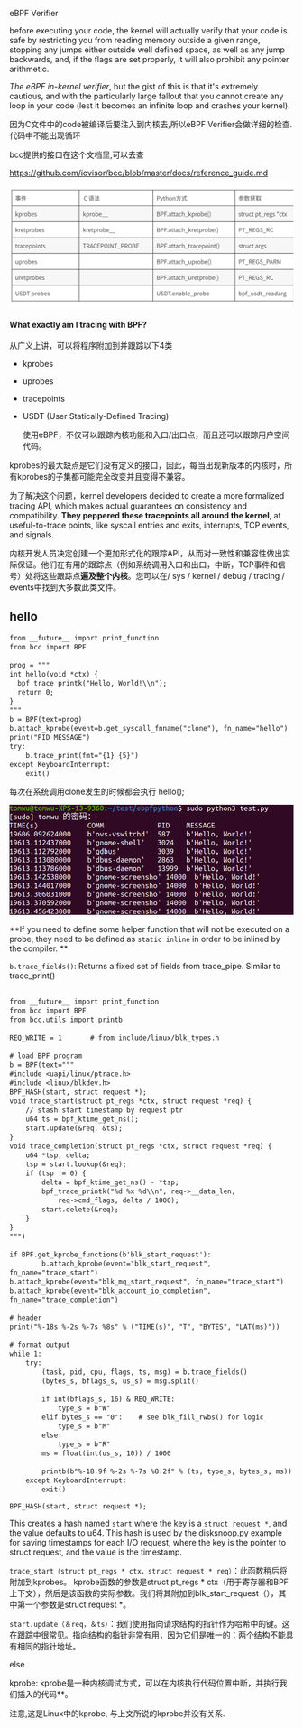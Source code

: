 eBPF Verifier

before executing your code, the kernel will actually verify that your code is safe by restricting you from reading memory outside a given range, stopping any jumps either outside well defined space, as well as any jump backwards, and, if the flags are set properly, it will also prohibit any pointer arithmetic.

*The eBPF in-kernel verifier*, but the gist of this is that it's extremely cautious, and with the particularly large fallout that you cannot create any loop in your code (lest it becomes an infinite loop and crashes your kernel). 

因为C文件中的code被编译后要注入到内核去,所以eBPF Verifier会做详细的检查. 代码中不能出现循环



bcc提供的接口在这个文档里,可以去查

https://github.com/iovisor/bcc/blob/master/docs/reference_guide.md

![801.png](./images/801.png)



#### What exactly am I tracing with BPF?



从广义上讲，可以将程序附加到并跟踪以下4类

- kprobes

- uprobes

- tracepoints

- USDT (User Statically-Defined Tracing)

  

  使用eBPF，不仅可以跟踪内核功能和入口/出口点，而且还可以跟踪用户空间代码。

kprobes的最大缺点是它们没有定义的接口，因此，每当出现新版本的内核时，所有kprobes的子集都可能完全改变并且变得不兼容。

为了解决这个问题，kernel developers decided to create a more formalized tracing API, which makes actual guarantees on consistency and compatibility. **They peppered these tracepoints all around the kernel**, at useful-to-trace points, like syscall entries and exits, interrupts, TCP events, and signals.

内核开发人员决定创建一个更加形式化的跟踪API，从而对一致性和兼容性做出实际保证。他们在有用的跟踪点（例如系统调用入口和出口，中断，TCP事件和信号）处将这些跟踪点**遍及整个内核**。您可以在/ sys / kernel / debug / tracing / events中找到大多数此类文件。



## hello

```
from __future__ import print_function
from bcc import BPF

prog = """
int hello(void *ctx) {
  bpf_trace_printk("Hello, World!\\n");
  return 0;
}
"""
b = BPF(text=prog)
b.attach_kprobe(event=b.get_syscall_fnname("clone"), fn_name="hello")
print("PID MESSAGE")
try:
    b.trace_print(fmt="{1} {5}")
except KeyboardInterrupt:
    exit()
```

每次在系统调用clone发生的时候都会执行 hello();

![802.png](./images/802.png)

**If you need to define some helper function that will not be executed on a probe, they need to be defined as `static inline` in order to be inlined by the compiler. **

`b.trace_fields()`: Returns a fixed set of fields from trace_pipe. Similar to trace_print()





##

```
from __future__ import print_function
from bcc import BPF
from bcc.utils import printb

REQ_WRITE = 1		# from include/linux/blk_types.h

# load BPF program
b = BPF(text="""
#include <uapi/linux/ptrace.h>
#include <linux/blkdev.h>
BPF_HASH(start, struct request *);
void trace_start(struct pt_regs *ctx, struct request *req) {
	// stash start timestamp by request ptr
	u64 ts = bpf_ktime_get_ns();
	start.update(&req, &ts);
}
void trace_completion(struct pt_regs *ctx, struct request *req) {
	u64 *tsp, delta;
	tsp = start.lookup(&req);
	if (tsp != 0) {
		delta = bpf_ktime_get_ns() - *tsp;
		bpf_trace_printk("%d %x %d\\n", req->__data_len,
		    req->cmd_flags, delta / 1000);
		start.delete(&req);
	}
}
""")

if BPF.get_kprobe_functions(b'blk_start_request'):
        b.attach_kprobe(event="blk_start_request", fn_name="trace_start")
b.attach_kprobe(event="blk_mq_start_request", fn_name="trace_start")
b.attach_kprobe(event="blk_account_io_completion", fn_name="trace_completion")

# header
print("%-18s %-2s %-7s %8s" % ("TIME(s)", "T", "BYTES", "LAT(ms)"))

# format output
while 1:
	try:
		(task, pid, cpu, flags, ts, msg) = b.trace_fields()
		(bytes_s, bflags_s, us_s) = msg.split()

		if int(bflags_s, 16) & REQ_WRITE:
			type_s = b"W"
		elif bytes_s == "0":	# see blk_fill_rwbs() for logic
			type_s = b"M"
		else:
			type_s = b"R"
		ms = float(int(us_s, 10)) / 1000

		printb(b"%-18.9f %-2s %-7s %8.2f" % (ts, type_s, bytes_s, ms))
	except KeyboardInterrupt:
		exit()
```



```
BPF_HASH(start, struct request *);
```

This creates a hash named `start` where the key is a `struct request *`, and the value defaults to u64. This hash is used by the disksnoop.py example for saving timestamps for each I/O request, where the key is the pointer to struct request, and the value is the timestamp.



```trace_start（struct pt_regs * ctx，struct request * req）```：此函数稍后将附加到kprobes。 kprobe函数的参数是struct pt_regs * ctx（用于寄存器和BPF上下文），然后是该函数的实际参数。我们将其附加到blk_start_request（），其中第一个参数是struct request *。



```start.update（＆req，＆ts）```：我们使用指向请求结构的指针作为哈希中的键。这在跟踪中很常见。指向结构的指针非常有用，因为它们是唯一的：两个结构不能具有相同的指针地址。 

















































else

kprobe: kprobe是一种内核调试方式，可以在内核执行代码位置中断，并执行我们插入的代码**。

注意,这是Linux中的kprobe, 与上文所说的kprobe并没有关系.